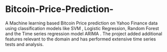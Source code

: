 # Bitcoin-Price-Prediction-
A Machine learning based Bitcoin Price prediction on Yahoo Finance data using classification models like SVM , Logistic Regression, Random Forest and the Time series regression model ARIMA . The project added additional features relevant to the domain and has performed extensive time series tests and analysis.
